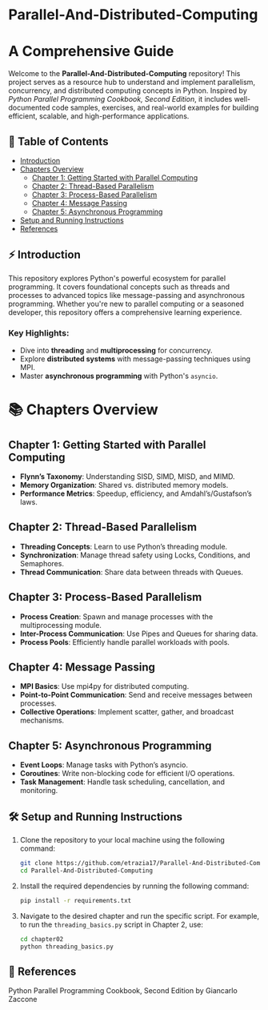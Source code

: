# Parallel-And-Distributed-Computing

# A Comprehensive Guide

Welcome to the **Parallel-And-Distributed-Computing** repository! This project serves as a resource hub to understand and implement parallelism, concurrency, and distributed computing concepts in Python. Inspired by *Python Parallel Programming Cookbook, Second Edition*, it includes well-documented code samples, exercises, and real-world examples for building efficient, scalable, and high-performance applications.

## 📖 Table of Contents
- [Introduction](#-introduction)
- [Chapters Overview](#-chapters-overview)
  - [Chapter 1: Getting Started with Parallel Computing](#chapter-1-getting-started-with-parallel-computing)
  - [Chapter 2: Thread-Based Parallelism](#chapter-2-thread-based-parallelism)
  - [Chapter 3: Process-Based Parallelism](#chapter-3-process-based-parallelism)
  - [Chapter 4: Message Passing](#chapter-4-message-passing)
  - [Chapter 5: Asynchronous Programming](#chapter-5-asynchronous-programming)
- [Setup and Running Instructions](#-setup-and-running-instructions)
- [References](#-references)

## ⚡ Introduction

This repository explores Python's powerful ecosystem for parallel programming. It covers foundational concepts such as threads and processes to advanced topics like message-passing and asynchronous programming. Whether you're new to parallel computing or a seasoned developer, this repository offers a comprehensive learning experience.

### Key Highlights:

- Dive into **threading** and **multiprocessing** for concurrency.
- Explore **distributed systems** with message-passing techniques using MPI.
- Master **asynchronous programming** with Python's `asyncio`.

# 📚 Chapters Overview

## Chapter 1: Getting Started with Parallel Computing
- **Flynn’s Taxonomy**: Understanding SISD, SIMD, MISD, and MIMD.
- **Memory Organization**: Shared vs. distributed memory models.
- **Performance Metrics**: Speedup, efficiency, and Amdahl’s/Gustafson’s laws.

## Chapter 2: Thread-Based Parallelism
- **Threading Concepts**: Learn to use Python’s threading module.
- **Synchronization**: Manage thread safety using Locks, Conditions, and Semaphores.
- **Thread Communication**: Share data between threads with Queues.

## Chapter 3: Process-Based Parallelism
- **Process Creation**: Spawn and manage processes with the multiprocessing module.
- **Inter-Process Communication**: Use Pipes and Queues for sharing data.
- **Process Pools**: Efficiently handle parallel workloads with pools.

## Chapter 4: Message Passing
- **MPI Basics**: Use mpi4py for distributed computing.
- **Point-to-Point Communication**: Send and receive messages between processes.
- **Collective Operations**: Implement scatter, gather, and broadcast mechanisms.

## Chapter 5: Asynchronous Programming
- **Event Loops**: Manage tasks with Python’s asyncio.
- **Coroutines**: Write non-blocking code for efficient I/O operations.
- **Task Management**: Handle task scheduling, cancellation, and monitoring.

## 🛠️ Setup and Running Instructions

1. Clone the repository to your local machine using the following command:

    ```bash
    git clone https://github.com/etrazia17/Parallel-And-Distributed-Computing.git
    cd Parallel-And-Distributed-Computing
    ```

2. Install the required dependencies by running the following command:

    ```bash
    pip install -r requirements.txt
    ```

3. Navigate to the desired chapter and run the specific script. For example, to run the `threading_basics.py` script in Chapter 2, use:

    ```bash
    cd chapter02
    python threading_basics.py
    ```

## 📝 References
Python Parallel Programming Cookbook, Second Edition by Giancarlo Zaccone